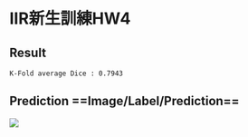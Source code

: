 # IIR新生訓練HW4
## Result
```
K-Fold average Dice : 0.7943
```
## Prediction  ==Image/Label/Prediction==

![](https://i.imgur.com/XWbrLPR.png)

